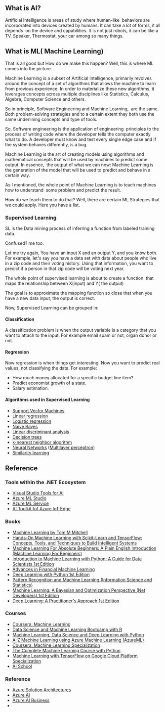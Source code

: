 
## What is AI?

Artificial Intelligence is areas of study where human-like&nbsp; behaviors are incorporated into devices created by humans. It can take a lot of forms, it all depends&nbsp; on the device and capabilities. It is not just robots, it can be like a TV, Speaker, Thermostat, your car among so many things.

##  What is ML( Machine Learning)
That is all good but How do we make this happen? Well, this is where ML comes into the picture.

Machine Learning is a subset of Artificial Intelligence, primarily revolves around the concept of a set of algorithms that allows the machine to learn from previous experience. In order to materialize these new algorithms, it leverages concepts across multiple disciplines like Statistics, Calculus, Algebra, Computer Science and others.

So in principle, Software Engineering and Machine Learning,&nbsp; are the same. Both problem-solving strategies and to a certain extent they both use the same underlining concepts and type of tools.

So, Software engineering is the application of engineering&nbsp; principles to the process of writing code where the developer tells the computer exactly what to do. A developer must know and test every single edge case and if the system behaves differently, is a bug.

Machine Learning is the art of creating models using algorithms and mathematical concepts that will be used by machines to predict some output. In essence,&nbsp; the output of what we can now: Machine Learning is the generation of the model that will be used to predict and behave in a certain way.

As I mentioned, the whole point of Machine Learning is to teach machines how to understand&nbsp; some problem and predict the result.

How do we teach them to do that? Well, there are certain ML Strategies that we could apply.
Here you have a list.

### Supervised Learning
SL is the Data mining process of inferring a function from labeled training data.

Confused? me too.

Let me try again, You have an input X and an output Y, and you know both. For example, let's say you have a data set with data about people who live in a zip code and their voting history. Using that information, you want to predict if a person in that zip code will be voting next year.

The whole point of supervised learning is about to create a function&nbsp; that maps the relationship between X(input) and Y( the output)

The goal is to approximate the mapping function so close that when you have a new data input, the output is correct.

Now, Supervised Learning can be grouped in:

#### Classification
A classification problem is when the output variable is a category that you want to attach to the input. For example email spam or not, organ donor or not.

#### Regression
Now regression is when things get interesting. Now you want to predict real values, not classifying the data.
For example:

* How much money allocated for a specific budget line item?
* Predict economist growth of a state.
* Salary estimation.

#### Algorithms used in Supervised Learning
-   [Support Vector Machines](https://en.wikipedia.org/wiki/Support_Vector_Machines "Support Vector Machines")
-   [Linear regression](https://en.wikipedia.org/wiki/Linear_regression "Linear regression")
-   [Logistic regression](https://en.wikipedia.org/wiki/Logistic_regression)
-   [Naive Bayes](https://en.wikipedia.org/wiki/Naive_Bayes_classifier "Naive Bayes classifier")
-   [Linear discriminant analysis](https://en.wikipedia.org/wiki/Linear_discriminant_analysis "Linear discriminant analysis")
-   [Decision trees](https://en.wikipedia.org/wiki/Decision_tree_learning "Decision tree learning")
-   [k-nearest neighbor algorithm](https://en.wikipedia.org/wiki/K-nearest_neighbor_algorithm "K-nearest neighbor algorithm")
-   [Neural Networks](https://en.wikipedia.org/wiki/Artificial_neural_network "Artificial neural network")  ([Multilayer perceptron](https://en.wikipedia.org/wiki/Multilayer_perceptron "Multilayer perceptron"))
-   [Similarity learning](https://en.wikipedia.org/wiki/Similarity_learning "Similarity learning")



## Reference
### Tools within the .NET Ecosystem
*  [Visual Studio Tools for AI ](https://visualstudio.microsoft.com/downloads/ai-tools-vs/)
* [Azure ML  Studio](https://azure.microsoft.com/en-us/services/machine-learning-studio/)
* [Azure ML Service](https://azure.microsoft.com/en-us/services/machine-learning-service/)
* [AI Toolkit fof Azure IoT Edge](https://github.com/Azure/ai-toolkit-iot-edge)

### Books
* [Machine Learning by Tom M Mitchell](https://amzn.to/2SshzJ6)
* [Hands-On Machine Learning with Scikit-Learn and TensorFlow: Concepts, Tools, and Techniques to Build Intelligent Systems](https://amzn.to/2BNaFHa)
* [Machine Learning For Absolute Beginners: A Plain English Introduction (Machine Learning For Beginners)](https://amzn.to/2CD73Jv)
* [Introduction to Machine Learning with Python: A Guide for Data Scientists  1st Edition](https://amzn.to/2CEBIpV)
* [Advances in Financial Machine Learning](https://amzn.to/2CF1lah)
* [Deep Learning with Python  1st Edition](https://amzn.to/2Am1AFA)
* [Pattern Recognition and Machine Learning (Information Science and Statistics)](https://amzn.to/2GHW31q)
* [Machine Learning: A Bayesian and Optimization Perspective (Net Developers)  1st Edition](https://amzn.to/2RpzLpm)
* [Deep Learning: A Practitioner's Approach  1st Edition](https://amzn.to/2BNo5Dj)
### Courses
* [Coursera: Machine Learning](https://www.coursera.org/learn/machine-learning)
* [Data Science and Machine Learning Bootcamp with R](href="https://www.udemy.com/data-science-and-machine-learning-bootcamp-with-r)
* [Machine Learning, Data Science and Deep Learning with Python](https://www.udemy.com/data-science-and-machine-learning-with-python-hands-on)
* [A-Z Machine Learning using Azure Machine Learning (AzureML)](https://www.udemy.com/machine-learning-using-azureml)
* [Coursera: Machine Learning Specialization](href="https://www.coursera.org/specializations/machine-learning)
* [The Complete Machine Learning Course with Python](href="https://www.udemy.com/machine-learning-course-with-python)
* [Machine Learning with TensorFlow on Google Cloud Platform Specialization](https://www.coursera.org/specializations/machine-learning-tensorflow-gcp)
* [AI School](https://aischool.microsoft.com/en-us/home)
### Reference
*  [Azure Solution Architectures](https://azure.microsoft.com/en-us/solutions/architecture/?tag=artificial-intelligence)
* [Azure AI](https://azure.microsoft.com/en-us/overview/ai-platform/)
* [Azure AI Business](https://www.microsoft.com/en-us/ai/business)
* 



<!--stackedit_data:
eyJoaXN0b3J5IjpbLTQ3MTI2NjA4Ml19
-->